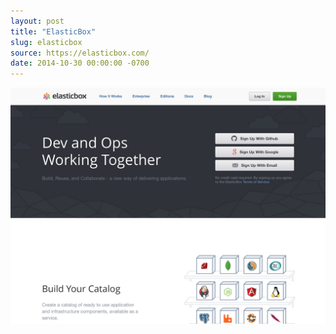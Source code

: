 ```yaml
---
layout: post 
title: "ElasticBox"
slug: elasticbox
source: https://elasticbox.com/
date: 2014-10-30 00:00:00 -0700
---
```


<img src="/screenshots/elasticbox.jpg">
